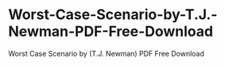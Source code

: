 # Worst-Case-Scenario-by-T.J.-Newman-PDF-Free-Download
Worst Case Scenario by (T.J. Newman) PDF Free Download
